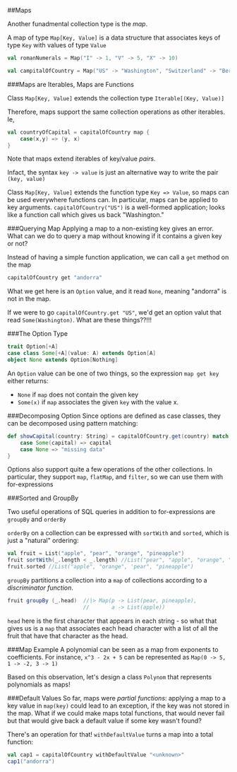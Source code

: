 ##Maps

Another funadmental collection type is the _map_.

A map of type `Map[Key, Value]` is a data structure that associates keys of type `Key` with values of type `Value`

```scala
val romanNumerals = Map("I" -> 1, "V" -> 5, "X" -> 10)

val campitalOfCountry = Map("US" -> "Washington", "Switzerland" -> "Bern")
```

###Maps are Iterables, Maps are Functions

Class `Map[Key, Value]` extends the collection type `Iterable[(Key, Value)]`

Therefore, maps support the same collection operations as other iterables. Ie,

```scala
val countryOfCapital = capitalOfCountry map {
    case(x,y) => (y, x)
}
```

Note that maps extend iterables of key/value _pairs_.

Infact, the syntax `key -> value` is just an alternative way to write the pair `(key, value)`

Class `Map[Key, Value]` extends the function type `Key => Value`, so maps can be used everywhere functions can. In particular, maps can be applied to key arguments. `capitalOfCountry("US")` is a well-formed application; looks like a function call which gives us back "Washington."

###Querying Map
Applying a map to a non-existing key gives an error. What can we do to query a map without knowing if it contains a given key or not?

Instead of having a simple function application, we can call a `get` method on the map

```scala
capitalOfCountry get "andorra"
```

What we get here is an `Option` value, and it read `None`, meaning "andorra" is not in the map.

If we were to go `capitalOfCountry.get "US"`, we'd get an option valut that read `Some(Washington)`. What are these things??!!!

###The Option Type
```scala
trait Option[+A]
case class Some[+A](value: A) extends Option[A]
object None extends Option[Nothing]
```

An `Option` value can be one of two things, so the expression `map get key` either returns:

* `None` if `map` does not contain the given key
* `Some(x)` if `map` associates the given `key` with the value x.

###Decomposing Option
Since options are defined as case classes, they can be decomposed using pattern matching:

```scala
def showCapital(country: String) = capitalOfCountry.get(country) match {
    case Some(capital) => capital
    case None => "missing data"
}
```

Options also support quite a few operations of the other collections. In particular, they support `map`, `flatMap`, and `filter`, so we can use them with for-expressions

###Sorted and GroupBy

Two useful operations of SQL queries in addition to for-expressions are `groupBy` and `orderBy`

`orderBy` on a collection can be expressed with `sortWith` and `sorted`, which is just a "natural" ordering:

```scala
val fruit = List("apple", "pear", "orange", "pineapple")
fruit sortWith(_.length < _.length) //List("pear", "apple", "orange", "pineapple")
fruit.sorted //List("apple", "orange", 'pear", "pineapple")
```

`groupBy` partitions a collection into a `map` of collections according to a _discriminator function_. 

```scala
fruit groupBy (_.head)  //|> Map(p -> List(pear, pineapple),
                        //       a -> List(apple))
```

`head` here is the first character that appears in each string - so what that gives us is a `map` that associates each head character with a list of all the fruit that have that character as the head. 

###Map Example
A polynomial can be seen as a map from exponents to coefficients. For instance, `x^3 - 2x + 5` can be represented as `Map(0 -> 5, 1 -> -2, 3 -> 1)`

Based on this observation, let's design a class `Polynom` that represents polynomials as maps!

###Default Values
So far, maps were _partial functions_: applying a map to a key value in `map(key)` could lead to an exception, if the key was not stored in the map. What if we could make maps total functions, that would never fail but that would give back a default value if some key wasn't found?

There's an operation for that! `withDefaultValue` turns a map into a total function:

```scala
val cap1 = capitalOfCountry withDefaultValue "<unknown>"
cap1("andorra")
```